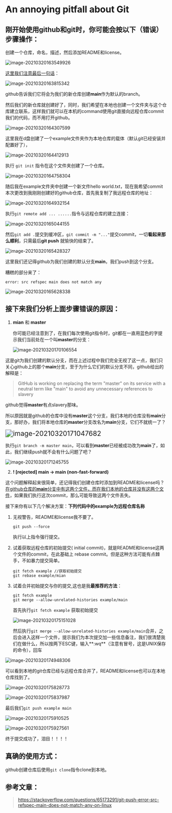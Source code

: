 # An annoying pitfall about Git 

## 刚开始使用github和git时，你可能会按以下（错误）步骤操作：

创建一个仓库，命名，描述，然后添加README和license。

![image-20210320163549926](http://img.gxyhero.top/img/202108101731821.png)

<u>这里我们注意最后一句话</u>：

![image-20210320163815342](http://img.gxyhero.top/img/202108101732686.png)

github告诉我们它将会为我们的新仓库创建**main**作为默认的branch。

然后我们的新仓库就创建好了，同时，我们希望在本地也创建一个文件夹与这个仓库建立联系，这样我们就可以在本机的command使用git直接向远程仓库commit我们的代码，而不用打开github。

![image-20210320164307599](http://img.gxyhero.top/img/202108101732475.png)

这里我在d盘创建了一个example文件夹作为本地仓库的载体（默认git已经安装并配置好了），

![image-20210320164412913](http://img.gxyhero.top/img/202108101732067.png)

执行 `git init` 指令在这个文件夹创建了一个仓库。

![image-20210320164758304](http://img.gxyhero.top/img/202108101733352.png)

随后我在example文件夹中创建一个新文件hello world.txt，现在我希望commit本次更改到我刚刚创建好的github仓库，首先我复制了我远程仓库的地址：

![image-20210320164932154](http://img.gxyhero.top/img/202108101732160.png)

执行`git remote add ... ......`指令与远程仓库的建立连接：

![image-20210320165044155](http://img.gxyhero.top/img/202108101733456.png)

然后`git add .`提交到缓冲区，`git commit -m "..."`提交commit，一切**看起来那么顺利**，只需最后**git push** 就愉快的结束了。

![image-20210320165428327](http://img.gxyhero.top/img/202108101733542.png)

这里我们还记得github为我们创建的默认分支**main**，我们push到这个分支。

糟糕的部分来了：

```
error: src refspec main does not match any
```

![image-20210320165628338](http://img.gxyhero.top/img/202108101733563.png)

## 接下来我们分析上面步骤错误的原因：

1. **mian** 和 **master** 

   你可能已经注意到了，在我们每次使用git指令时，git都在一直用蓝色的字提示我们当前处在一个叫**master**的分支：

   ![image-20210320170106554](http://img.gxyhero.top/img/202108101733574.png)

这是git为我们创建的默认分支，而在上述过程中我们完全无视了这一点，我们只关心github上的那个**main**分支，至于为什么它们的默认分支不同，github给出的解释是：

> GitHub is working on replacing the term "master" on its service with a neutral term like "main" to avoid any unnecessary references to slavery

github觉得**master**有点slavery那味。

所以原因就是github的仓库中没有**master**这个分支，我们本地的仓库没有**main**分支，那好办，我们将本地仓库的**master**分支改名为**main**分支，它们不就统一了？

<img src="http://img.gxyhero.top/img/202108101733045.png" alt="image-20210320171047682" style="zoom:150%;" />

执行`git branch -m master main`，可以看到**master**已经被成功改为**main**了，如此，我们继续push就不会有什么问题了吧？

![image-20210320171245755](http://img.gxyhero.top/img/202108101733562.png)

2. **! [rejected]        main -> main (non-fast-forward)**

这个问题解释起来很简单，还记得我们创建仓库时添加到README和license吗？<u>在github仓库的**main**分支中有这两个文件，而在我们本地的仓库并没有这两个文件</u>，如果我们执行这次commit，那么可能导致这两个文件丢失。

接下来你有以下几个解决方案：**下列代码中的example为远程仓库名称**

1. 无视警告，README和license我不要了。

   ```
   git push --force
   ```

   执行以上指令强行提交。

2. 试着获取远程仓库的初始提交( initial commit)，就是README和license这两个文件的commit，在此基础上 rebase commit。但是这种方法可能有点棘手，不如暴力提交简单。

   ```
   git fetch example //获取初始提交
   git rebase example/mian 
   ```

3. 试着合并初始提交与你的提交,这也是我**最推荐的方法**：

   ```
   git fetch example
   git merge --allow-unrelated-histories example/main
   ```

   首先执行`git fetch example` 获取初始提交

   ![image-20210320175151028](http://img.gxyhero.top/img/202108101733586.png)

   然后执行`git merge --allow-unrelated-histories example/main`合并，之后会进入这样一个文件，提示我们为本次提交加一些信息备注，我们很清楚我们在做什么，所以按两下ESC键，输入**:wq**（注意有冒号，这是UNIX保存的命令），回车

![image-20210320174948306](http://img.gxyhero.top/img/202108101734964.png)

可以看到本地的git仓库已经与远程仓库合并了，README和license也可以在本地仓库找到了。

![image-20210320175828773](http://img.gxyhero.top/img/202108101734169.png)

![image-20210320175837987](http://img.gxyhero.top/img/202108101734358.png)

最后我们`git push example main`

![image-20210320175910525](http://img.gxyhero.top/img/202108101734273.png)

![image-20210320175927561](http://img.gxyhero.top/img/202108101734607.png)

终于提交成功了，泪目！！！！

## 真确的使用方式：

github创建仓库后使用`git clone`指令clone到本地。

## 参考文章：

> https://stackoverflow.com/questions/65173291/git-push-error-src-refspec-main-does-not-match-any-on-linux
